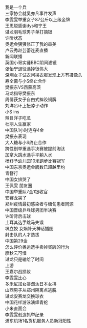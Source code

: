 我是一个兵  
三家协会就吴亦凡事件发声  
李雯雯举重女子87公斤以上级金牌  
王思聪感谢dys和宁王  
谌龙羽毛球男子单打摘银  
许昕状态  
奥运会狠狠修正了我的审美  
卢云秀赵芸蕾连麦直播  
新闻联播  
英国小哥实锤BBC阴间滤镜  
张怡宁退役选择很伟大  
深圳女子试衣间换衣服发现上方有摄像头  
寿全斋与小S终止合作  
樊振东VS西蒙高茨  
马龙指导樊振东  
周倩获女子自由式摔跤铜牌  
刘洋吊环上扭脖子动作  
小S ins  
辣目洋子吃瓜  
杜丽人生赢家  
中国队1小时连夺4金  
樊振东表现  
大人糖与小S终止合作  
跨性别举重选手决赛被提前淘汰  
加拿大跳水选手平躺入水  
杨舒予幼儿园10米跑步比赛冠军  
中国东京奥运金牌数已超越里约  
青簪行  
中国女排哭了  
王佩雯 朋友圈  
中国举重队7金1银收官  
安赛龙哭了  
郑州疫情最初感染者与缅甸患者同源  
中国晋级乒乓球男团半决赛  
许昕背后击球  
土耳其选手跳马失误  
巩立姣 女娲补天神话插图  
射击队的人才选拔  
中国第29金  
怎么评价奥运选手卖掉奖牌的行为  
廖秋云可惜  
谌龙只是输给了时间  
上游  
王嘉尔战损妆  
李雯雯比心  
多米尼加女排淘汰日本女排  
山西男子从郑州隔离点逃脱  
谌龙安赛龙交换球衣  
中国花样游泳演绎青蛇  
小米直面会  
李雯雯创造抓举纪录  
浦东机场1名货机服务人员新冠阳性  
